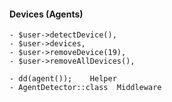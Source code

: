 #### Devices (Agents)
    - $user->detectDevice(),
    - $user->devices,
    - $user->removeDevice(19),
    - $user->removeAllDevices(),
    
    - dd(agent());    Helper
    - AgentDetector::class  Middleware
